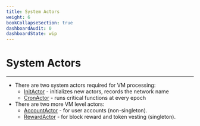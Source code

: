 ```yaml
---
title: System Actors
weight: 6
bookCollapseSection: true
dashboardAudit: 0
dashboardState: wip
---
```


# System Actors
---

- There are two system actors required for VM processing:
  - [InitActor](init_actor.md) - initializes new actors, records the network name
  - [CronActor](cron_actor.md) - runs critical functions at every epoch
- There are two more VM level actors:
  - [AccountActor](account_actor.md) - for user accounts (non-singleton).
  - [RewardActor](reward_actor.md) - for block reward and token vesting (singleton).
